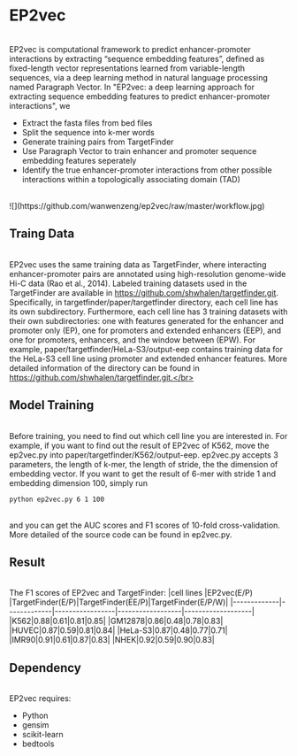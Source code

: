 #  EP2vec

</br>EP2vec is computational framework to predict enhancer-promoter interactions by extracting “sequence embedding features”, defined as fixed-length vector representations learned from variable-length sequences, via a deep learning method in natural language processing named Paragraph Vector. In "EP2vec: a deep learning approach for extracting sequence embedding features to predict enhancer-promoter interactions", we</br>

* Extract the fasta files from bed files
* Split the sequence into k-mer words
* Generate training pairs from TargetFinder
* Use Paragraph Vector to train enhancer and promoter sequence embedding features seperately
* Identify the true enhancer-promoter interactions from other possible interactions within a topologically associating domain (TAD)
</br>
![](https://github.com/wanwenzeng/ep2vec/raw/master/workflow.jpg) 


##  Traing Data

</br>EP2vec uses the same training data as TargetFinder, where interacting enhancer-promoter pairs are annotated using high-resolution genome-wide Hi-C data (Rao et al., 2014). Labeled training datasets used in the TargetFinder are available in https://github.com/shwhalen/targetfinder.git. Specifically, in targetfinder/paper/targetfinder directory, each cell line has its own subdirectory. Furthermore, each cell line has 3 training datasets with their own subdirectories: one with features generated for the enhancer and promoter only (EP), one for promoters and extended enhancers (EEP), and one for promoters, enhancers, and the window between (EPW). For example, paper/targetfinder/HeLa-S3/output-eep contains training data for the HeLa-S3 cell line using promoter and extended enhancer features. More detailed information of the directory can be found in https://github.com/shwhalen/targetfinder.git.</br>

## Model Training

</br>Before training, you need to find out which cell line you are interested in. For example, if you want to find out the result of EP2vec of K562, move the ep2vec.py into paper/targetfinder/K562/output-eep. ep2vec.py accepts 3 parameters, the length of k-mer, the length of stride, the the dimension of embedding vector. If you want to get the result of 6-mer with stride 1 and embedding dimension 100, simply run</br>
```
python ep2vec.py 6 1 100
```
</br>
and you can get the AUC scores and F1 scores of 10-fold cross-validation. More detailed of the source code can be found in ep2vec.py.</br>

## Result

<br/>
The F1 scores of EP2vec and TargetFinder:
|cell lines |EP2vec(E/P)  |TargetFinder(E/P)|TargetFinder(EE/P)|TargetFinder(E/P/W)|
|-------------|-------------|-----------------|------------------|-------------------|
|K562|0.88|0.61|0.81|0.85|
|GM12878|0.86|0.48|0.78|0.83|
|HUVEC|0.87|0.59|0.81|0.84|
|HeLa-S3|0.87|0.48|0.77|0.71|
|IMR90|0.91|0.61|0.87|0.83|
|NHEK|0.92|0.59|0.90|0.83|


## Dependency

</br>EP2vec requires:

* Python
* gensim
* scikit-learn  
* bedtools

</br>




